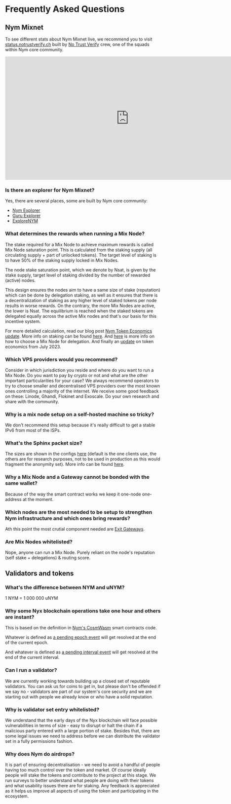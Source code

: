 # Frequently Asked Questions

## Nym Mixnet

To see different stats about Nym Mixnet live, we recommend you to visit [status.notrustverify.ch](https://status.notrustverify.ch/d/CW3L7dVVk/nym-mixnet?orgId=1) built by [No Trust Verify](https://notrustverify.ch/) crew, one of the squads within Nym core community.

<iframe src="https://status.notrustverify.ch/d-solo/CW3L7dVVk/nym-mixnet?orgId=1&from=1702215592419&to=1704807592419&panelId=12" width="800" height="400" frameborder="0"></iframe>


### Is there an explorer for Nym Mixnet?

Yes, there are several places, some are built by Nym core community:

* [Nym Explorer](https://explorer.nymtech.net/)
* [Guru Explorer](https://mixnet.explorers.guru/)
* [ExploreNYM](https://explorenym.net/)

### What determines the rewards when running a Mix Node?

The stake required for a Mix Node to achieve maximum rewards is called Mix Node saturation point. This is calculated from the staking supply (all circulating supply + part of unlocked tokens). The target level of staking is to have 50% of the staking supply locked in Mix Nodes.

The node stake saturation point, which we denote by Nsat, is given by the stake supply, target level of staking divided by the number of rewarded (active) nodes.

This design ensures the nodes aim to have a same size of stake (reputation) which can be done by delegation staking, as well as it ensures that there is a decentralization of staking as any higher level of staked tokens per node results in worse rewards. On the contrary, the more Mix Nodes are active, the lower is Nsat. The equilibrium is reached when the staked tokens are delegated equally across the active Mix nodes and that's our basis for this incentive system.

For more detailed calculation, read our blog post [Nym Token Economics update](https://blog.nymtech.net/nym-token-economics-update-fedff0ed5267). More info on staking can be found [here](https://blog.nymtech.net/staking-in-nym-introducing-mainnet-mixmining-f9bb1cbc7c36). And [here](https://blog.nymtech.net/want-to-stake-in-nym-here-is-how-to-choose-a-mix-node-to-delegate-nym-to-c3b862add165) is more info on how to choose a Mix Node for delegation. And finally an [update](https://blog.nymtech.net/quarterly-token-economic-parameter-update-b2862948710f) on token economics from July 2023.

### Which VPS providers would you recommend?

Consider in which jurisdiction you reside and where do you want to run a Mix Node. Do you want to pay by crypto or not and what are the other important particularities for your case? We always recommend operators to try to choose smaller and decentralised VPS providers over the most known ones controlling a majority of the internet. We receive some good feedback on these: Linode, Ghandi, Flokinet and Exoscale. Do your own research and share with the community.

### Why is a mix node setup on a self-hosted machine so tricky?

We don't recommend this setup because it's really difficult to get a stable IPv6 from most of the ISPs.

### What's the Sphinx packet size?

The sizes are shown in the configs [here](https://github.com/nymtech/nym/blob/1ba6444e722e7757f1175a296bed6e31e25b8db8/common/nymsphinx/params/src/packet_sizes.rs#L12) (default is the one clients use, the others are for research purposes, not to be used in production as this would fragment the anonymity set). More info can be found [here](https://github.com/nymtech/nym/blob/4844ac953a12b29fa27688609ec193f1d560c996/common/nymsphinx/anonymous-replies/src/reply_surb.rs#L80).

### Why a Mix Node and a Gateway cannot be bonded with the same wallet?

Because of the way the smart contract works we keep it one-node one-address at the moment.

### Which nodes are the most needed to be setup to strengthen Nym infrastructure and which ones bring rewards?

Ath this point the most crutial component needed are [Exit Gateways](../legal/exit-gateway.md).

### Are Mix Nodes whitelisted?

Nope, anyone can run a Mix Node. Purely reliant on the node's reputation (self stake + delegations) & routing score.

## Validators and tokens

### What's the difference between NYM and uNYM?

1 NYM = 1 000 000 uNYM

<!--- Commenting for now as NYX is not publicly out yet
### What's the difference between NYM and NYX?
--->

### Why some Nyx blockchain operations take one hour and others are instant?

This is based on the definition in [Nym's CosmWasm](https://github.com/nymtech/nym/tree/develop/common/cosmwasm-smart-contracts) smart contracts code.

Whatever is defined as [a pending epoch event](https://github.com/nymtech/nym/blob/b07627d57e075b6de35b4b1a84927578c3172811/common/cosmwasm-smart-contracts/mixnet-contract/src/pending_events.rs#L35-L103) will get resolved at the end of the current epoch.

And whatever is defined as [a pending interval event](https://github.com/nymtech/nym/blob/b07627d57e075b6de35b4b1a84927578c3172811/common/cosmwasm-smart-contracts/mixnet-contract/src/pending_events.rs#L145-L172) will get resolved at the end of the current interval.

### Can I run a validator?

We are currently working towards building up a closed set of reputable validators. You can ask us for coins to get in, but please don't be offended if we say no - validators are part of our system's core security and we are starting out with people we already know or who have a solid reputation.

### Why is validator set entry whitelisted?

We understand that the early days of the Nyx blockchain will face possible vulnerabilities in terms of size - easy to disrupt or halt the chain if a malicious party entered with a large portion of stake. Besides that, there are some legal issues we need to address before we can distribute the validator set in a fully permissions fashion.

### Why does Nym do airdrops?

It is part of ensuring decentralisation - we need to avoid a handful of people having too much control over the token and market. Of course ideally people will stake the tokens and contribute to the project at this stage. We run surveys to better understand what people are doing with their tokens and what usability issues there are for staking. Any feedback is appreciated as it helps us improve all aspects of using the token and participating in the ecosystem.
